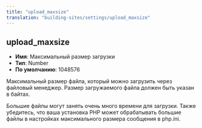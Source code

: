 ```yaml
---
title: "upload_maxsize"
translation: "building-sites/settings/upload_maxsize"
---
```


## upload_maxsize

-   **Имя**: Максимальный размер загрузки
-   **Тип**: Number
-   **По умолчанию**: 1048576

Максимальный размер файла, который можно загрузить через файловый менеджер. Размер загружаемого файла должен быть указан в байтах.

Большие файлы могут занять очень много времени для загрузки. Также убедитесь, что ваша установка PHP может обрабатывать большие файлы в настройках максимального размера сообщения в php.ini.

